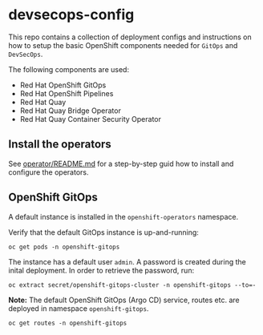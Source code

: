# devsecops-config

This repo contains a collection of deployment configs and instructions on how to setup the basic OpenShift components needed for `GitOps` and `DevSecOps`.

The following components are used:

* Red Hat OpenShift GitOps
* Red Hat OpenShift Pipelines
* Red Hat Quay
* Red Hat Quay Bridge Operator
* Red Hat Quay Container Security Operator


## Install the operators

See [operator/README.md](operators/README.md) for a step-by-step guid how to install and configure the operators.


## OpenShift GitOps

A default instance is installed in the `openshift-operators` namespace. 

Verify that the default GitOps instance is up-and-running:

```shell
oc get pods -n openshift-gitops
```

The instance has a default user `admin`. A password is created during the inital deployment. In order to retrieve the password, run:

```shell
oc extract secret/openshift-gitops-cluster -n openshift-gitops --to=-
```

**Note:** The default OpenShift GitOps (Argo CD) service, routes etc. are deployed in namespace `openshift-gitops`.

```shell
oc get routes -n openshift-gitops
```
